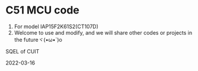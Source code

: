 # C51 MCU code



1. For model IAP15F2K61S2(CT107D)
2. Welcome to use and modify, and we will share other codes or projects in the futureヾ(•ω•`)o



 
 
 SQEL of CUIT
 
 
 2022-03-16
